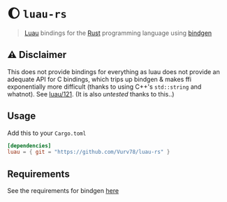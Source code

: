 # 🌔 ``luau-rs``
> [Luau](https://github.com/Roblox/luau) bindings for the [Rust](https://www.rust-lang.org) programming language using [bindgen](https://github.com/rust-lang/rust-bindgen)

## ⚠️ Disclaimer
This does not provide bindings for everything as luau does not provide an adequate API for C bindings, which trips up bindgen & makes ffi exponentially more difficult (thanks to using C++'s ``std::string`` and whatnot). See [luau/121](https://github.com/Roblox/luau/issues/121). (It is also *untested* thanks to this..)

## Usage
Add this to your ``Cargo.toml``
```toml
[dependencies]
luau = { git = "https://github.com/Vurv78/luau-rs" }
```

## Requirements
See the requirements for bindgen [here](https://rust-lang.github.io/rust-bindgen/requirements.html)